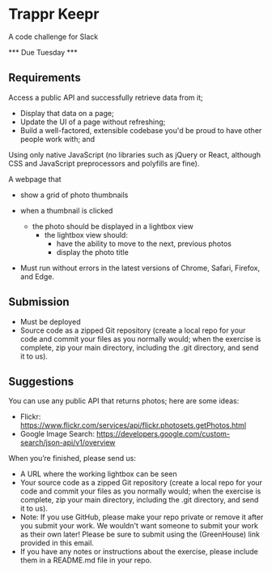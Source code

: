 # Trappr Keepr

A code challenge for Slack

*** Due Tuesday ***

## Requirements

Access a public API and successfully retrieve data from it;
  - Display that data on a page;
  - Update the UI of a page without refreshing;
  - Build a well-factored, extensible codebase you'd be proud to have other people work with; and

Using only native JavaScript (no libraries such as jQuery or React, although CSS and JavaScript preprocessors and polyfills are fine). 

A webpage that
  - show a grid of photo thumbnails
  - when a thumbnail is clicked
    - the photo should be displayed in a lightbox view
      - the lightbox view should:
        - have the ability to move to the next, previous photos
        - display the photo title

- Must run without errors in the latest versions of Chrome, Safari, Firefox, and Edge.

## Submission

- Must be deployed
- Source code as a zipped Git repository (create a local repo for your code and commit your files as you normally would; when the exercise is complete, zip your main directory, including the .git directory, and send it to us).

## Suggestions

You can use any public API that returns photos; here are some ideas:

- Flickr: https://www.flickr.com/services/api/flickr.photosets.getPhotos.html
- Google Image Search: https://developers.google.com/custom-search/json-api/v1/overview

When you’re finished, please send us:

- A URL where the working lightbox can be seen
- Your source code as a zipped Git repository (create a local repo for your code and commit your files as you normally would; when the exercise is complete, zip your main directory, including the .git directory, and send it to us).
- Note: If you use GitHub, please make your repo private or remove it after you submit your work. We wouldn't want someone to submit your work as their own later! Please be sure to submit using the (GreenHouse) link provided in this email.
- If you have any notes or instructions about the exercise, please include them in a README.md file in your repo. 
